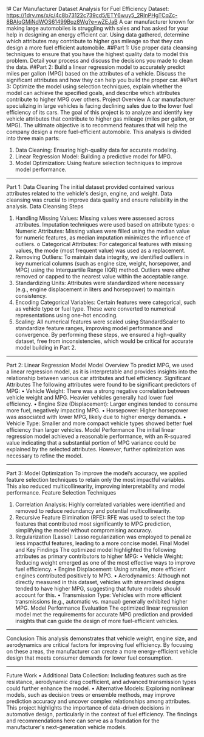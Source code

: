 !# Car Manufacturer Dataset Analysis for Fuel Efficiency
Dataset: https://1drv.ms/x/c/4c8b73122c739cd5/ETY6wuy5_2RInPHgTCqZc-8BAIqGMiNdWOS61499Bqz8Wg?e=wZEJaB A car manufacturer known for making large automobiles is struggling with sales and has asked for your help in designing an energy efficient car. Using data gathered, determine which attributes may contribute to higher gas mileage so that they can design a more fuel efficient automobile.
##Part 1: Use proper data cleansing techniques to ensure that you have the highest quality data to model this problem. Detail your process and discuss the decisions you made to clean the data.
##Part 2: Build a linear regression model to accurately predict miles per gallon (MPG) based on the attributes of a vehicle. Discuss the significant attributes and how they can help you build the proper car.
##Part 3: Optimize the model using selection techniques, explain whether the model can achieve the specified goals, and describe which attributes contribute to higher MPG over others.
Project Overview
A car manufacturer specializing in large vehicles is facing declining sales due to the lower fuel efficiency of its cars. The goal of this project is to analyze and identify key vehicle attributes that contribute to higher gas mileage (miles per gallon, or MPG). The ultimate objective is to recommend features that will help the company design a more fuel-efficient automobile.
This analysis is divided into three main parts:
1.	Data Cleaning: Ensuring high-quality data for accurate modeling.
2.	Linear Regression Model: Building a predictive model for MPG.
3.	Model Optimization: Using feature selection techniques to improve model performance.
________________________________________
Part 1: Data Cleaning
The initial dataset provided contained various attributes related to the vehicle's design, engine, and weight. Data cleansing was crucial to improve data quality and ensure reliability in the analysis.
Data Cleansing Steps
1.	Handling Missing Values: Missing values were assessed across attributes. Imputation techniques were used based on attribute types:
o	Numeric Attributes: Missing values were filled using the median value for numeric features, as median imputation minimizes the influence of outliers.
o	Categorical Attributes: For categorical features with missing values, the mode (most frequent value) was used as a replacement.
2.	Removing Outliers: To maintain data integrity, we identified outliers in key numerical columns (such as engine size, weight, horsepower, and MPG) using the Interquartile Range (IQR) method. Outliers were either removed or capped to the nearest value within the acceptable range.
3.	Standardizing Units: Attributes were standardized where necessary (e.g., engine displacement in liters and horsepower) to maintain consistency.
4.	Encoding Categorical Variables: Certain features were categorical, such as vehicle type or fuel type. These were converted to numerical representations using one-hot encoding.
5.	Scaling: All numerical features were scaled using StandardScaler to standardize feature ranges, improving model performance and convergence.
By performing these steps, we ensured a high-quality dataset, free from inconsistencies, which would be critical for accurate model building in Part 2.
________________________________________
Part 2: Linear Regression Model
Model Overview
To predict MPG, we used a linear regression model, as it is interpretable and provides insights into the relationship between various car attributes and fuel efficiency.
Significant Attributes
The following attributes were found to be significant predictors of MPG:
•	Vehicle Weight: There was a strong negative correlation between vehicle weight and MPG. Heavier vehicles generally had lower fuel efficiency.
•	Engine Size (Displacement): Larger engines tended to consume more fuel, negatively impacting MPG.
•	Horsepower: Higher horsepower was associated with lower MPG, likely due to higher energy demands.
•	Vehicle Type: Smaller and more compact vehicle types showed better fuel efficiency than larger vehicles.
Model Performance
The initial linear regression model achieved a reasonable performance, with an R-squared value indicating that a substantial portion of MPG variance could be explained by the selected attributes. However, further optimization was necessary to refine the model.
________________________________________
Part 3: Model Optimization
To improve the model’s accuracy, we applied feature selection techniques to retain only the most impactful variables. This also reduced multicollinearity, improving interpretability and model performance.
Feature Selection Techniques
1.	Correlation Analysis: Highly correlated variables were identified and removed to reduce redundancy and potential multicollinearity.
2.	Recursive Feature Elimination (RFE): RFE was used to select the top features that contributed most significantly to MPG prediction, simplifying the model without compromising accuracy.
3.	Regularization (Lasso): Lasso regularization was employed to penalize less impactful features, leading to a more concise model.
Final Model and Key Findings
The optimized model highlighted the following attributes as primary contributors to higher MPG:
•	Vehicle Weight: Reducing weight emerged as one of the most effective ways to improve fuel efficiency.
•	Engine Displacement: Using smaller, more efficient engines contributed positively to MPG.
•	Aerodynamics: Although not directly measured in this dataset, vehicles with streamlined designs tended to have higher MPG, suggesting that future models should account for this.
•	Transmission Type: Vehicles with more efficient transmissions (e.g., automatic vs. manual) generally exhibited higher MPG.
Model Performance Evaluation
The optimized linear regression model met the requirements for accurate MPG prediction and provided insights that can guide the design of more fuel-efficient vehicles.
________________________________________
Conclusion
This analysis demonstrates that vehicle weight, engine size, and aerodynamics are critical factors for improving fuel efficiency. By focusing on these areas, the manufacturer can create a more energy-efficient vehicle design that meets consumer demands for lower fuel consumption.
________________________________________
Future Work
•	Additional Data Collection: Including features such as tire resistance, aerodynamic drag coefficient, and advanced transmission types could further enhance the model.
•	Alternative Models: Exploring nonlinear models, such as decision trees or ensemble methods, may improve prediction accuracy and uncover complex relationships among attributes.
This project highlights the importance of data-driven decisions in automotive design, particularly in the context of fuel efficiency. The findings and recommendations here can serve as a foundation for the manufacturer's next-generation vehicle models.
